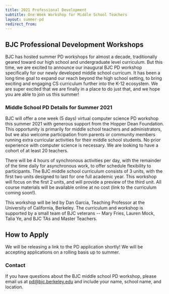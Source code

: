 ```yaml
---
title: 2021 Professional Development
subtitle: One-Week Workshop for Middle School Teachers
layout: summer-pd
redirect_from:
---
```


<!-- TODO: The last redirect URLs are temporary. -->

## BJC Professional Development Workshops

[pd-interest-form-link]: https://bjc.link/BJCinterest2020
[pathfinders-email]: mailto:Pathfinders@infosysfoundationusaevents.org
<!--[pd-app-link]: https://bjc.link/PD2019App. -->
<!-- ## [For Reference Only: 2019 Informational Flyer]({{ site.baseurl }}/documents/bjc-pd-2019-flyer.pdf) -->

BJC has hosted summer PD workshops for almost a decade, traditionally geared toward our high school and undergraduate level curriculum. But this time, we are excited to announce our inaugural BJC PD workshop specifically for our newly developed middle school curricum. It has been a long time goal to expand our reach beyond the high school setting, to bring exciting and engaging CS curriculum further into the K-12 ecosystem. We are super excited that we are finally in a place to do just that, and we hope you are able to join us this summer!

### Middle School PD Details for Summer 2021

BJC will offer a one week (5 days) virtual computer science PD workshop this summer 2021 with generous support from the Hopper Dean Foundation. This opportunity is primarily for middle school teachers and administrators, but we also welcome participation from parents or community members running extra curricular activities for their middle school students. No prior experience with computer science is necessary. We are looking to have a cohort of at least 20 teachers.

There will be 4 hours of synchronous activities per day, with the remainder of the time daily for asynchronous work, to offer schedule flexibility to participants. The BJC middle school curriculum consists of 3 units, with the first two units designed to last for one full academic year. This workshop will focus on the first 2 units, and will provide a preview of the third unit. All course materials will be available online at no cost (link to the curriculum coming soon!).

This workshop will be led by Dan Garcia, Teaching Professor at the University of California, Berkeley. The curriculum and workshop is supported by a small team of BJC veterans -- Mary Fries, Lauren Mock, Talia Ye, and BJC TAs and Master Teachers.

## How to Apply

We will be releasing a link to the PD application shortly! We will be accepting applications on a rolling basis up to summer.

### Contact

If you have questions about the BJC middle school PD workshop, please email us at [pd@bjc.berkeley.edu](mailto:pd@bjc.berkeley.edu) and include your name, school name, and location.
